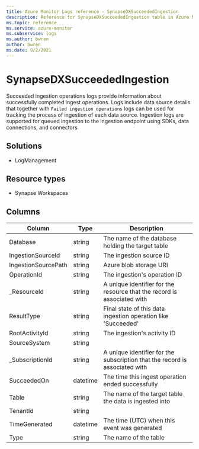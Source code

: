 ```yaml
---
title: Azure Monitor Logs reference - SynapseDXSucceededIngestion
description: Reference for SynapseDXSucceededIngestion table in Azure Monitor Logs.
ms.topic: reference
ms.service: azure-monitor
ms.subservice: logs
ms.author: bwren
author: bwren
ms.date: 9/2/2021
---
```


# SynapseDXSucceededIngestion

 Succeeded ingestion operations logs provide information about successfully completed ingest operations. Logs include data source details that together with `Failed ingestion operations` logs can be used for tracking the process of ingestion of each data source. Ingestion logs are supported for queued ingestion to the ingestion endpoint using SDKs, data connections, and connectors

## Solutions

- LogManagement
## Resource types

- Synapse Workspaces




## Columns

|Column|Type|Description|
|---|---|---|
|Database|string|The name of the database holding the target table|
|IngestionSourceId|string|The ingestion source ID|
|IngestionSourcePath|string|Azure blob storage URI|
|OperationId|string|The ingestion's operation ID|
|_ResourceId|string|A unique identifier for the resource that the record is associated with|
|ResultType|string|Final state of this data ingestion operation like 'Succeeded'|
|RootActivityId|string|The ingestion's activity ID|
|SourceSystem|string||
|_SubscriptionId|string|A unique identifier for the subscription that the record is associated with|
|SucceededOn|datetime|The time this ingest operation ended successfully|
|Table|string|The name of the target table the data is ingested into|
|TenantId|string||
|TimeGenerated|datetime|The time (UTC) when this event was generated|
|Type|string|The name of the table|
